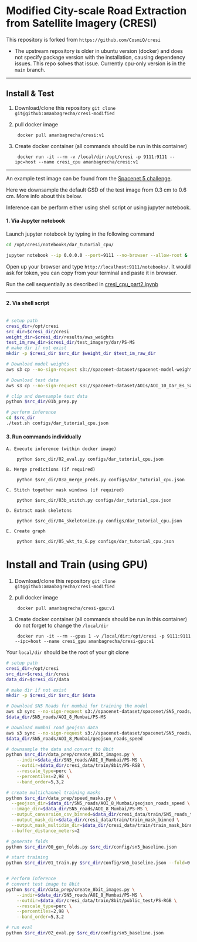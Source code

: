# Modified City-scale Road Extraction from Satellite Imagery (CRESI) 

This repository is forked from `https://github.com/CosmiQ/cresi`

- The upstream repository is older in ubuntu version (docker) and does not specify package version with the installation, causing dependency issues. This repo solves that issue. Currently cpu-only version is in the `main` branch.


____

## Install & Test


1. Download/clone this repository `git clone git@github:amanbagrecha/cresi-modified`

2. pull docker image

		docker pull amanbagrecha/cresi:v1
	
3. Create docker container (all commands should be run in this container)

		docker run -it --rm -v /local/dir:/opt/cresi -p 9111:9111 --ipc=host --name cresi_cpu amanbagrecha/cresi:v1
____
An example test image can be found from the [Spacenet 5 challenge](https://registry.opendata.aws/spacenet/).


Here we downsample the default GSD of the test image from 0.3 cm to 0.6 cm. More info about this below.

Inference can be perform either using shell script or using jupyter notebook.

#### 1. Via Jupyter notebook

Launch jupyter notebook by typing in the following command

```sh
cd /opt/cresi/notebooks/dar_tutorial_cpu/

jupyter notebook --ip 0.0.0.0 --port=9111 --no-browser --allow-root &
```

Open up your browser and type `http://localhost:9111/notebooks/`.
It would ask for token, you can copy from your terminal and paste it in browser.

Run the cell sequentially as described in [cresi_cpu_part2.ipynb](https://github.com/amanbagrecha/cresi-modified/blob/main/notebooks/dar_tutorial_cpu/cresi_cpu_part2.ipynb)

---

#### 2. Via shell script

```sh

# setup path
cresi_dir=/opt/cresi
src_dir=$cresi_dir/cresi
weight_dir=$cresi_dir/results/aws_weights
test_im_raw_dir=$cresi_dir/test_imagery/dar/PS-MS
# make dir if not exist
mkdir -p $cresi_dir $src_dir $weight_dir $test_im_raw_dir

# Download model weights
aws s3 cp --no-sign-request s3://spacenet-dataset/spacenet-model-weights/spacenet-5/baseline/ $weight_dir

# Download test data
aws s3 cp --no-sign-request s3://spacenet-dataset/AOIs/AOI_10_Dar_Es_Salaam/PS-MS/ $test_im_raw_dir

# clip and downsample test data
python $src_dir/01b_prep.py

# perform inference
cd $src_dir
./test.sh configs/dar_tutorial_cpu.json
```	

#### 3. Run commands individually


	A. Execute inference (within docker image)

		python $src_dir/02_eval.py configs/dar_tutorial_cpu.json

	B. Merge predictions (if required)

		python $src_dir/03a_merge_preds.py configs/dar_tutorial_cpu.json
	
	C. Stitch together mask windows (if required)

		python $src_dir/03b_stitch.py configs/dar_tutorial_cpu.json

	D. Extract mask skeletons

		python $src_dir/04_skeletonize.py configs/dar_tutorial_cpu.json
	
	E. Create graph

		python $src_dir/05_wkt_to_G.py configs/dar_tutorial_cpu.json


# Install and Train (using GPU)

1. Download/clone this repository `git clone git@github:amanbagrecha/cresi-modified`

2. pull docker image

		docker pull amanbagrecha/cresi-gpu:v1
	
3. Create docker container (all commands should be run in this container) do not forget to change the `/local/dir`

		docker run -it --rm --gpus 1 -v /local/dir:/opt/cresi -p 9111:9111 --ipc=host --name cresi_gpu amanbagrecha/cresi-gpu:v1

Your `local/dir` should be the root of your git clone

```sh
# setup path
cresi_dir=/opt/cresi
src_dir=$cresi_dir/cresi
data_dir=$cresi_dir/data

# make dir if not exist
mkdir -p $cresi_dir $src_dir $data

# Download SN5 Roads for mumbai for training the model
aws s3 sync --no-sign-request s3://spacenet-dataset/spacenet/SN5_roads/train/AOI_8_Mumbai/PS-MS \
$data_dir/SN5_roads/AOI_8_Mumbai/PS-MS

# Download mumbai road geojson data
aws s3 sync --no-sign-request s3://spacenet-dataset/spacenet/SN5_roads/train/AOI_8_Mumbai/geojson_roads_speed \
$data_dir/SN5_roads/AOI_8_Mumbai/geojson_roads_speed

# downsample the data and convert to 8bit
python $src_dir/data_prep/create_8bit_images.py \
    --indir=$data_dir/SN5_roads/AOI_8_Mumbai/PS-MS \
    --outdir=$data_dir/cresi_data/train/8bit/PS-RGB \
    --rescale_type=perc \
    --percentiles=2,98 \
    --band_order=5,3,2

# create multichannel training masks
python $src_dir/data_prep/speed_masks.py \
  --geojson_dir=$data_dir/SN5_roads/AOI_8_Mumbai/geojson_roads_speed \
  --image_dir=$data_dir/SN5_roads/AOI_8_Mumbai/PS-MS \
  --output_conversion_csv_binned=$data_dir/cresi_data/train/SN5_roads_train_speed_conversion_binned.csv \
  --output_mask_dir=$data_dir/cresi_data/train/train_mask_binned \
  --output_mask_multidim_dir=$data_dir/cresi_data/train/train_mask_binned_mc \
  --buffer_distance_meters=2

# generate folds
python $src_dir/00_gen_folds.py $src_dir/config/sn5_baseline.json

# start training
python $src_dir/01_train.py $src_dir/config/sn5_baseline.json --fold=0


# Perform inference
# convert test image to 8bit
python $src_dir/data_prep/create_8bit_images.py \
    --indir=$data_dir/SN5_roads/AOI_8_Mumbai/PS-MS \
    --outdir=$data_dir/cresi_data/train/8bit/public_test/PS-RGB \
    --rescale_type=perc \
    --percentiles=2,98 \
    --band_order=5,3,2

# run eval
python $src_dir/02_eval.py $src_dir/config/sn5_baseline.json
```